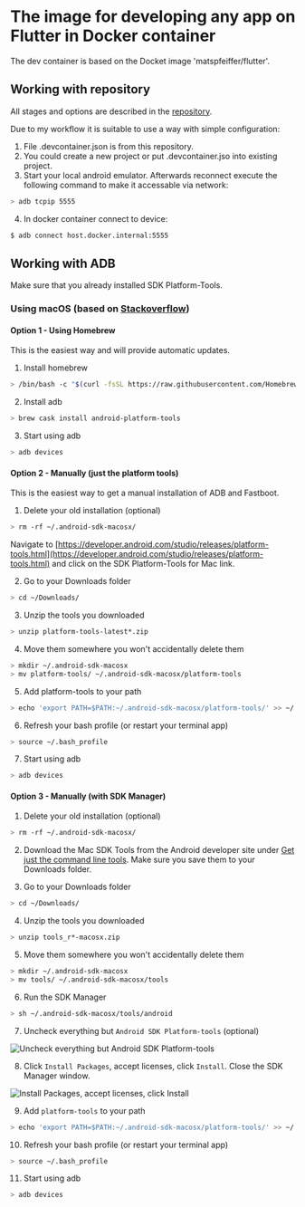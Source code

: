 # The image for developing any app on Flutter in Docker container

The dev container is based on the Docket image 'matspfeiffer/flutter'.

## Working with repository

All stages and options are described in the [repository](https://github.com/matsp/docker-flutter).

Due to my workflow it is suitable to use a way with simple configuration:

1. File .devcontainer.json is from this repository.
2. You could create a new project or put .devcontainer.jso into existing project.
3. Start your local android emulator. Afterwards reconnect execute the following command to make it accessable via network:

```bash
> adb tcpip 5555
```
4. In docker container connect to device:

```bash
$ adb connect host.docker.internal:5555
```

## Working with ADB

Make sure that you already installed SDK Platform-Tools.

### Using macOS (based on [Stackoverflow](https://stackoverflow.com/questions/31374085/installing-adb-on-macos))

#### Option 1 - Using Homebrew

This is the easiest way and will provide automatic updates.

1. Install homebrew

```bash
> /bin/bash -c "$(curl -fsSL https://raw.githubusercontent.com/Homebrew/install/master/install.sh)"
```
 
2. Install adb

```bash
> brew cask install android-platform-tools
```

3. Start using adb

```bash
> adb devices
```

#### Option 2 - Manually (just the platform tools)

This is the easiest way to get a manual installation of ADB and Fastboot.

1. Delete your old installation (optional)

```bash
> rm -rf ~/.android-sdk-macosx/
```

Navigate to [https://developer.android.com/studio/releases/platform-tools.html](https://developer.android.com/studio/releases/platform-tools.html) and click on the SDK Platform-Tools for Mac link.

2. Go to your Downloads folder

```bash
> cd ~/Downloads/
```

3. Unzip the tools you downloaded

```bash
> unzip platform-tools-latest*.zip
```

4. Move them somewhere you won't accidentally delete them

```bash
> mkdir ~/.android-sdk-macosx
> mv platform-tools/ ~/.android-sdk-macosx/platform-tools
```

5. Add platform-tools to your path

```bash
> echo 'export PATH=$PATH:~/.android-sdk-macosx/platform-tools/' >> ~/.bash_profile
```

6. Refresh your bash profile (or restart your terminal app)

```bash
> source ~/.bash_profile
```

7. Start using adb

```bash
> adb devices
```

#### Option 3 - Manually (with SDK Manager)

1. Delete your old installation (optional)

```bash
> rm -rf ~/.android-sdk-macosx/
```

2. Download the Mac SDK Tools from the Android developer site under [Get just the command line tools](http://developer.android.com/sdk/index.html#mac-tools). Make sure you save them to your Downloads folder.

3. Go to your Downloads folder

```bash
> cd ~/Downloads/
```

4. Unzip the tools you downloaded

```bash
> unzip tools_r*-macosx.zip
```

5. Move them somewhere you won't accidentally delete them

```bash
> mkdir ~/.android-sdk-macosx
> mv tools/ ~/.android-sdk-macosx/tools
```

6. Run the SDK Manager

```bash
> sh ~/.android-sdk-macosx/tools/android
```

7. Uncheck everything but `Android SDK Platform-tools` (optional)

![Uncheck everything but Android SDK Platform-tools](https://i.stack.imgur.com/H2p4V.png)

8. Click `Install Packages`, accept licenses, click `Install`. Close the SDK Manager window.

![Install Packages, accept licenses, click Install](https://i.stack.imgur.com/ojZVT.png)

9. Add `platform-tools` to your path

```bash
> echo 'export PATH=$PATH:~/.android-sdk-macosx/platform-tools/' >> ~/.bash_profile
```

10. Refresh your bash profile (or restart your terminal app)

```bash
> source ~/.bash_profile
```

11. Start using adb

```bash
> adb devices
```
